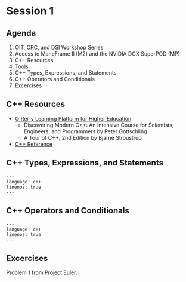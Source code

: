 # Session 1

## Agenda

1. OIT, CRC, and DSI Workshop Series
2. Access to ManeFrame II (M2) and the NVIDIA DGX SuperPOD (MP)
3. C++ Resources
4. Tools
5. C++ Types, Expressions, and Statements
6. C++ Operators and Conditionals
7. Excercises

## C++ Resources

* [O'Reilly Learning Platform for Higher Education](https://go.oreilly.com/southern-methodist)
  * Discovering Modern C++: An Intensive Course for Scientists, Engineers, and Programmers by Peter Gottschling
  * A Tour of C++, 2nd Edition by Bjarne Stroustrup
* [C++ Reference](https://en.cppreference.com)

## C++ Types, Expressions, and Statements

```{literalinclude} ../../examples/cpp/00_types_expressions_statements.cpp
---
language: c++
linenos: true
---
```

## C++ Operators and Conditionals

```{literalinclude} ../../examples/cpp/01_operators_conditionals.cpp
---
language: c++
linenos: true
---
```

## Excercises

Problem 1 from [Project Euler](https://projecteuler.net).

